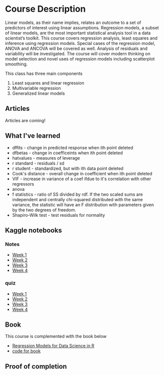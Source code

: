 # Course Description
Linear models, as their name implies, relates an outcome to a set of predictors of interest using linear assumptions.  Regression models, a subset of linear models, are the most important statistical analysis tool in a data scientist’s toolkit. This course covers regression analysis, least squares and inference using regression models. Special cases of the regression model, ANOVA and ANCOVA will be covered as well. Analysis of residuals and variability will be investigated. The course will cover modern thinking on model selection and novel uses of regression models including scatterplot smoothing.

This class has three main components

1. Least squares and linear regression
2. Multivariable regression
3. Generalized linear models


## Articles 

Articles are coming!

## What I've learned

* dffits - change in predicted response when ith point deleted
* dfbetas - change in coefficeints when ith point deleted
* hatvalues - measures of leverage
* r standard - residuals / sd
* r student - standardized, but with ith data point deleted
* Cook's distance - overall change in coefficient when ith point deleted
* VIF - increase in variance of a coef ifdue to it's correlation with other regressors
* anova
* f statistics - ratio of SS divided by rdf. If the two scaled sums are independent and centrally chi-squared distributed with the same variance, the statistic will have an F distribution with parameters given by the two degrees of freedom.
* Shapiro-Wilk test - test residuals for normality

## Kaggle notebooks

### Notes
* [Week 1](https://www.kaggle.com/benthecoder/regression-models-in-r-week-1-coursera)
* [Week 2](https://www.kaggle.com/benthecoder/regression-models-in-r-week-2-coursera)
* [Week 3](https://www.kaggle.com/benthecoder/regression-models-in-r-week-3-coursera)
* [Week 4](https://www.kaggle.com/benthecoder/regression-models-in-r-week-4-coursera)

### quiz
* [Week 1](https://www.kaggle.com/benthecoder/regression-models-in-r-week-1-quiz)
* [Week 2](https://www.kaggle.com/benthecoder/regression-models-in-r-week-2-quiz)
* [Week 3](https://www.kaggle.com/benthecoder/regression-models-in-r-week-3-quiz)
* [Week 4](https://www.kaggle.com/benthecoder/regression-models-in-r-week-4-quiz)

## Book
This course is complemented with the book below

* [Regression Models for Data Science in R](https://leanpub.com/regmods/read)
* [code for book](https://github.com/gnsljw/Coursera-Data-Science-Brian-Caffo/tree/master/07_RegressionModels)

## Proof of completion
